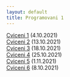 ```yaml
---
layout: default
title: Programovani 1
---
```


[Cviceni 1](https://u.pcloud.link/publink/show?code=XZUSf6XZ9aRCpkBBJbQl3bAWPfnmmSG8M0Kk) (4.10.2021) <br>
[Cviceni 2](https://u.pcloud.link/publink/show?code=XZLbHEXZvIFsB6w65gbmnUpqawoVGyI2yNzy) (13.10.2021) <br>
[Cviceni 3](https://u.pcloud.link/publink/show?code=XZX26EXZ3aDq6yEEC2SVLXB5LoVhDYAfRz9k) (18.10.2021) <br>
[Cviceni 4](https://u.pcloud.link/publink/show?code=XZPWeUXZ4UUgQgMEFsY7QFNb4nSVr5OFISR7) (25.10.2021) <br>
[Cviceni 5](https://u.pcloud.link/publink/show?code=XZpveUXZqMubG3DaJ58HNHHCnQuyLmdA2Hmy) (1.11.2021) <br>
[Cviceni 6](https://u.pcloud.link/publink/show?code=XZLveUXZa67U1nL4M8zH5wLvzVB3ifpvUu97) (8.10.2021) <br>
